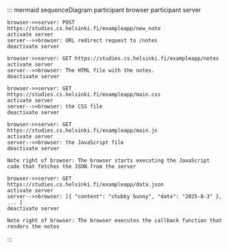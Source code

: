 
::: mermaid
sequenceDiagram
    participant browser
    participant server

    browser->>server: POST https://studies.cs.helsinki.fi/exampleapp/new_note
    activate server
    server-->>browser: URL redirect request to /notes
    deactivate server

    browser->>server: GET https://studies.cs.helsinki.fi/exampleapp/notes
    activate server
    server-->>browser: The HTML file with the notes.
    deactivate server

    browser->>server: GET https://studies.cs.helsinki.fi/exampleapp/main.css
    activate server
    server-->>browser: the CSS file
    deactivate server

    browser->>server: GET https://studies.cs.helsinki.fi/exampleapp/main.js
    activate server
    server-->>browser: the JavaScript file
    deactivate server

    Note right of browser: The browser starts executing the JavaScript code that fetches the JSON from the server

    browser->>server: GET https://studies.cs.helsinki.fi/exampleapp/data.json
    activate server
    server-->>browser: [{ "content": "chubby bunny", "date": "2025-8-3" }, ... ]
    deactivate server

    Note right of browser: The browser executes the callback function that renders the notes
:::